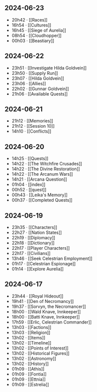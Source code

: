 ## 2024-06-23
-  20h42 · [[Races]]
-  16h54 · [[Cultures]]
-  16h45 · [[Siege of Aurelia]]
-  08h54 · [[Cloudhopper]]
-  00h03 · [[Beastiary]]
## 2024-06-22
-  23h51 · [[Investigate Hilda Goldvein]]
-  23h50 · [[Supply Run]]
-  23h07 · [[Hilda Goldvein]]
-  23h06 · [[Allies]]
-  22h02 · [[Gunnar Goldvein]]
-  21h06 · [[Available Quests]]
## 2024-06-21
-  21h12 · [[Memories]]
-  21h12 · [[Session 10]]
-  14h10 · [[Conflicts]]
## 2024-06-20
-  14h25 · [[Quests]]
-  14h22 · [[The Witchfire Crusades]]
-  14h22 · [[The Divine Restoration]]
-  14h22 · [[The Arcanum Wars]]
-  14h21 · [[Arcana Question]]
-  01h04 · [[index]]
-  00h52 · [[quest]]
-  00h43 · [[Leika's Memory]]
-  00h37 · [[Completed Quests]]
## 2024-06-19
-  23h35 · [[Characters]]
-  22h27 · [[Nation States]]
-  22h19 · [[Diplomacy]]
-  22h18 · [[Dictionary]]
-  22h17 · [[Player Characters]]
-  22h17 · [[Civilians]]
-  13h46 · [[Seek Celestrian Employment]]
-  01h17 · [[Celestrian Espionage]]
-  01h14 · [[Explore Aurelia]]
## 2024-06-17
-  23h44 · [[Royal Hideout]]
-  19h41 · [[Den of Necromancy]]
-  19h37 · [[Sorvyn, the Necromancer]]
-  18h00 · [[Wald Knave, Innkeeper]]
-  18h00 · [[Batti Knave, Innkeeper]]
-  17h59 · [[Erlic, Celestrian Commander]]
-  13h03 · [[Factions]]
-  13h03 · [[Religion]]
-  13h02 · [[Items]]
-  13h02 · [[Timeline]]
-  13h02 · [[Points of Interest]]
-  13h02 · [[Historical Figures]]
-  13h02 · [[Astronomy]]
-  13h02 · [[History]]
-  01h09 · [[Athis]]
-  01h09 · [[Fontia]]
-  01h09 · [[Ettnia]]
-  01h09 · [[Estrelia]]
